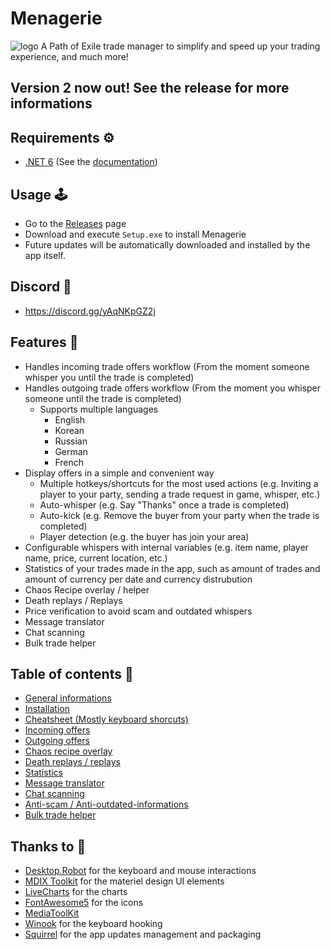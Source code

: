 # Menagerie
![logo](https://user-images.githubusercontent.com/25111613/103430530-0f114d80-4b93-11eb-9937-884259718529.png)
A Path of Exile trade manager to simplify and speed up your trading experience, and much more!

## Version 2 now out! See the release for more informations

## Requirements ⚙️
- [.NET 6](https://dotnet.microsoft.com/en-us/download/dotnet/6.0/runtime) (See the [documentation](https://github.com/nomis51/Menagerie/blob/master/docs/installation.md))

## Usage 🕹️
- Go to the [Releases](https://github.com/nomis51/Menagerie/releases/latest) page
- Download and execute ``Setup.exe`` to install Menagerie
- Future updates will be automatically downloaded and installed by the app itself.

## Discord 💬
- https://discord.gg/yAqNKpGZ2j

## Features 📝
- Handles incoming trade offers workflow (From the moment someone whisper you until the trade is completed)
- Handles outgoing trade offers workflow (From the moment you whisper someone until the trade is completed)
  - Supports multiple languages
    - English
    - Korean
    - Russian
    - German
    - French
- Display offers in a simple and convenient way
  - Multiple hotkeys/shortcuts for the most used actions (e.g. Inviting a player to your party, sending a trade request in game, whisper, etc.)
  -  Auto-whisper (e.g. Say "Thanks" once a trade is completed)
  -  Auto-kick (e.g. Remove the buyer from your party when the trade is completed)
  -  Player detection (e.g. the buyer has join your area)
- Configurable whispers with internal variables (e.g. item name, player name, price, current location, etc.)
- Statistics of your trades made in the app, such as amount of trades and amount of currency per date and currency distrubution
- Chaos Recipe overlay / helper
- Death replays / Replays
- Price verification to avoid scam and outdated whispers
- Message translator
- Chat scanning
- Bulk trade helper

## Table of contents 📜
- [General informations](https://github.com/nomis51/Menagerie/blob/master/docs/general.md)
- [Installation](https://github.com/nomis51/Menagerie/blob/master/docs/installation.md)
- [Cheatsheet (Mostly keyboard shorcuts)](https://github.com/nomis51/Menagerie/blob/master/docs/cheatcheat.md)
- [Incoming offers](https://github.com/nomis51/Menagerie/blob/master/docs/features/feature-incoming-offers.md)
- [Outgoing offers](https://github.com/nomis51/Menagerie/blob/master/docs/features/feature-outgoing-offers.md)
- [Chaos recipe overlay](https://github.com/nomis51/Menagerie/blob/master/docs/features/feature-chaos-recipe-overlay.md)
- [Death replays / replays](https://github.com/nomis51/Menagerie/blob/master/docs/features/feature-death-replay-replay.md)
- [Statistics](https://github.com/nomis51/Menagerie/blob/master/docs/features/feature-stats.md)
- [Message translator](https://github.com/nomis51/Menagerie/blob/master/docs/features/feature-translator.md)
- [Chat scanning](https://github.com/nomis51/Menagerie/blob/master/docs/features/feature-chat-scan.md)
- [Anti-scam / Anti-outdated-informations](https://github.com/nomis51/Menagerie/blob/master/docs/features/feature-anti-scam.md)
- [Bulk trade helper](https://github.com/nomis51/Menagerie/blob/master/docs/features/feature-bulk-trade-helper.md)

## Thanks to 👏
- [Desktop.Robot](https://github.com/lucassklp/Desktop.Robot) for the keyboard and mouse interactions
- [MDIX Toolkit](https://github.com/MaterialDesignInXAML/MaterialDesignInXamlToolkit) for the materiel design UI elements
- [LiveCharts](https://github.com/Live-Charts/Live-Charts) for the charts
- [FontAwesome5](https://github.com/MartinTopfstedt/FontAwesome5) for the icons
- [MediaToolKit](https://github.com/AydinAdn/MediaToolkit)
- [Winook](https://github.com/macote/Winook) for the keyboard hooking
- [Squirrel](https://github.com/Squirrel/Squirrel.Windows) for the app updates management and packaging
